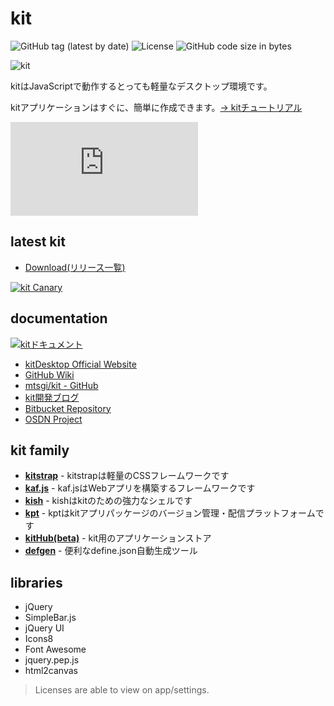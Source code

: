 # kit

![GitHub tag (latest by date)](https://img.shields.io/github/v/tag/mtsgi/kit)
![License](https://img.shields.io/github/license/mtsgi/kit)
![GitHub code size in bytes](https://img.shields.io/github/languages/code-size/mtsgi/kit)

![kit](https://mtsgi.github.io/kitdocs/images/logo.png)

kitはJavaScriptで動作するとっても軽量なデスクトップ環境です。

kitアプリケーションはすぐに、簡単に作成できます。[→ kitチュートリアル](https://mtsgi.github.io/kitdocs)

[![OSDN](https://osdn.net/sflogo.php?group_id=11970&type=1)](https://osdn.net/projects/kit)

## latest kit

- [Download(リリース一覧)](https://github.com/mtsgi/kit/releases)

[![kit Canary](https://mtsgi.github.io/kit/documents/banner-canary.png)](https://mtsgi.github.io/kit/)

## documentation

[![kitドキュメント](https://mtsgi.github.io/kitweb/banner_docs.png)](https://mtsgi.github.io/kitdocs)

* [kitDesktop Official Website](https://kitit.netlify.com/)
* [GitHub Wiki](https://github.com/mtsgi/kit/wiki)
* [mtsgi/kit - GitHub](https://github.com/mtsgi/kit)
* [kit開発ブログ](https://kitdev.home.blog/)
* [Bitbucket Repository](https://bitbucket.org/y-/kit/)
* [OSDN Project](https://osdn.net/projects/kit)

## kit family

- **[kitstrap](https://github.com/mtsgi/kitstrap)** - kitstrapは軽量のCSSフレームワークです 
- **[kaf.js](https://mtsgi.github.io/kafjs/)** - kaf.jsはWebアプリを構築するフレームワークです
- **[kish](https://github.com/mtsgi/kish)** - kishはkitのための強力なシェルです
- **[kpt](https://kpkg.herokuapp.com/)** - kptはkitアプリパッケージのバージョン管理・配信プラットフォームです
- **[kitHub(beta)](https://kithub-beta.herokuapp.com/)** - kit用のアプリケーションストア
- **[defgen](https://mtsgi.github.io/defgen/)** - 便利なdefine.json自動生成ツール

## libraries

- jQuery
- SimpleBar.js
- jQuery UI
- Icons8
- Font Awesome
- jquery.pep.js
- html2canvas

> Licenses are able to view on app/settings.
